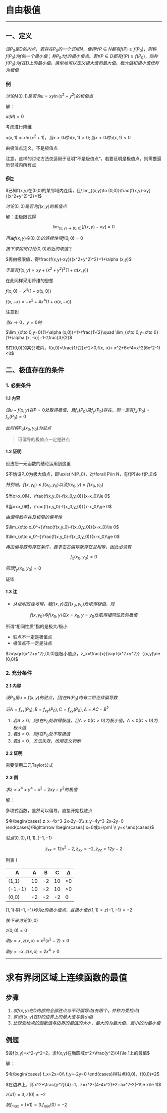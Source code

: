 # 自由极值

---

## 一、定义

$设P_0是D的内点，若存在P_0的一个邻域N，使得\forall P\in N都有f(P)\ge f(P_0)，则称f(P_0)为f的一个极小值；称P_0为f的极小值点。若\forall P \in D都有f(P)\ge f(P_0)，则称f(P_0)为f在D上的最小值。类似地可以定义极大值和最大值。极大值和极小值统称为极值$

###  例

$讨论M(0,1)是否为u=xy\ln (x^2+y^2)的极值点$

解：

$u(M)=0$

考虑进行降维

$u(x,1)=x\ln (x^2+1)，当x> 0时u(x,1)>0;当x<0时u(x,1)<0$

由极值点定义，不是极值点

注意，这样的讨论方法仅适用于证明“不是极值点”，若要证明是极值点，则需要遍历邻域内所有点

### 例2

$已知f(x,y)在(0,0)的某邻域内连续，且\lim_{(x,y)\to (0,0)}\frac{f(x,y)-xy}{(x^2+y^2)^2}=1$

$讨论(0,0)是否为f(x,y)的极值点$

解：由极限式得

$$\lim_{(x,y)\to (0,0)}[f(x,y)-xy]=0$$

$再由f(x,y)在(0,0)的连续性得f(0,0)=0$

$接下来如何讨论(0,0)附近的取值？$

$再由极限值，得\frac{f(x,y)-xy}{(x^2+y^2)^2}=1+\alpha (x,y)$

$于是有f(x,y)=xy+(x^2+y^2)^2(1+\alpha(x,y))$

在此同样采用降维的思想

$f(x,0)=x^4(1+\alpha(x,0))$

$f(x,-x)=-x^2+4x^4(1+\alpha(x,-x))$

注意到

$当x\to 0，y=0时$

$\lim_{x\to 0,y=0}(1+\alpha (x,0))=1>\frac{1}{2}\quad \lim_{x\to 0,y=x\to 0}[1+\alpha (x, -x)]=1<\frac{3}{2}$

$在(0,0)的某邻域内，f(x,0)>\frac{1}{2}x^2>0,f(x,-x)<-x^2+6x^4=x^2(6x^2-1)<0$

## 二、极值存在的条件

### 1. 必要条件

#### 1.1 内容

$设u-f(x,y)在P=0处取得极值，且f_x(P_0)及f_y(P_0)存在，则一定有f_x(P_0)=f_y(P_0)=0$

$此时称P_0(x_0,y_0)为驻点$

> 可偏导的极值点一定是驻点

#### 1.2 证明

设法把一元函数的结论运用到这里

$不妨设P_0为极大值点，即\exist N(P_0)，对\forall P\in N，有f(P)\le f(P_0)$

$特别地，f(x,y_0)\le f(x_0,y_0)以及f(x_0,y)\le f(x_0,y_0)$

$当x>x_0时，\frac{f(x,y_0)-f(x_0,y_0)}{x-x_0}\le 0$

$当x<x_0时，\frac{f(x,y_0)-f(x_0,y_0)}{x-x_0}\ge 0$

$由偏导数存在及极限的保号性$

$\lim_{x\to x_0^+}\frac{f(x,y_0)-f(x_0,y_0)}{x-x_0}\le 0$

$\lim_{x\to x_0^-}\frac{f(x,y_0)-f(x_0,y_0)}{x-x_0}\ge 0$

$再由偏导数的存在条件，要求左右偏导数存在且相等，因此必须有$

$$f_x(x_0,y_0)=0$$

$同理f_y(x_0,y_0)=0$

证毕

#### 1.3 注

- $从证明过程可得，若f(x,y)在f(x_0,y_0)处取得极值，则$

$$f(x,y_0)与f(x_0,y)在x=x_0,y=y_0处取得相同性质的极值$$

所谓“相同性质”指的是极大/极小

- 驻点不一定是极值点
- 极值点不一定是驻点

$z=\sqrt{x^2+y^2},(0,0)是极小值点，z_x=\frac{x}{\sqrt{x^2+y^2}}（(x,y)\ne (0,0)$

### 2. 充分条件

#### 2.1 内容

$设P_0是u=f(x,y)的驻点，且f在N(P_0)内有二阶连续偏导数$

$记A=f_{xx}(P_0),B=f_{xy}(P_0),C=f_{yy}(P_0),\Delta = AC-B^2$

1. $若\Delta >0，则f在P_0处取得极值，且A>0(C>0)为极小值，A<0(C<0)为极大值$
2. $若\Delta < 0，则f在P_0处不取极值$
3. $若\Delta = 0，方法失效，改用定义判断$

#### 2.2 证明

需要使用二元Taylor公式

#### 2.3 例

$求z=x^4+y^4-x^2-2xy-y^2的极值$

解：

多项式函数，显然可以偏导，直接开始找驻点

$令\begin{cases}
z_x=4x^3-2x-2y=0\\
z_y=4y^3-2x-2y=0
\end{cases}\Rightarrow \begin{cases}
x=0或x=\pm1 \\
y=x
\end{cases}$

$驻点(0,0),(1,1),(-1,-1)$

$$z_{xx}=12x^2-2,z_{xy}=-2,z_{zz}=12y-2$$

列表！

| A | A | B | C|$\Delta$
|---|---|---|---|---
|(1,1)|10|-2|10|>0
|(-1,-1)|10|-2|10|>0
|(0,0)|-2|-2|-2|0

$(1,1)与(-1,-1)均为z的极小值点，且极小值z(1,1)=z(-1,-1)=-2$

$接下来讨论(0,0)$

$z(0,0)=0$

$取y=x,z(x,x)=x^2(x^2-2)<0$

$取y=-x,z(x,x)=2x^4>0$

---

# 求有界闭区域上连续函数的最值

## 步骤

1. $求f(x,y)在D内部的全部驻点与不可偏导点(有限个，并称为受检点)$
2. $求出f(x,y)在D的边界上的最大值与最小值$
3. $比较受检点的函数值与边界的最值的大小，最大的为最大值，最小的为最小值$

## 例题

$设f(x,y)=x^2-y^2+2，求f(x,y)在椭圆域x^2+\frac{y^2}{4}\le 1上的最值$

解：

$令\begin{cases}
f_x=2x=0\\
f_y=-2y=0
\end{cases}得驻点(0,0)，f(0,0)=2$

$在边界上，即x^2+\frac{y^2}{4}=1，z=x^2-(4-4x^2)+2=5x^2-2(-1\le x\le 1)$

$z(\pm 1)=3,z(0)=-2$

$故f_{max}=(\pm 1)=3.f_{min}(0)=-2$